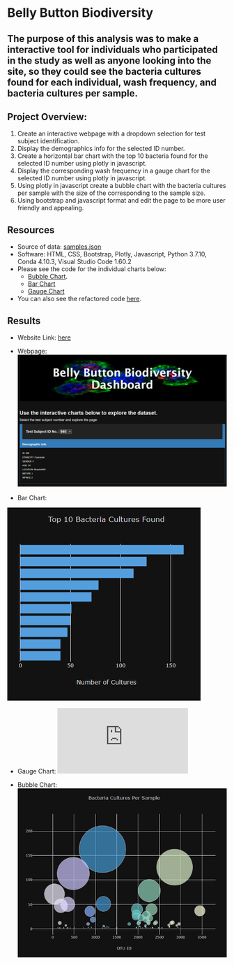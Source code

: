 # Belly Button Biodiversity

## The purpose of this analysis was to make a interactive tool for individuals who participated in the study as well as anyone looking into the site, so they could see the bacteria cultures found for each individual, wash frequency, and bacteria cultures per sample.

## Project Overview:
1. Create an interactive webpage with a dropdown selection for test subject identification.
2. Display the demographics info for the selected ID number.
3. Create a horizontal bar chart with the top 10 bacteria found for the selected ID number using plotly in javascript.
4. Display the corresponding wash frequency in a gauge chart for the selected ID number using plotly in javascript.
5. Using plotly in javascript create a bubble chart with the bacteria cultures per sample with the size of the corresponding to the sample size.
6. Using bootstrap and javascript format and edit the page to be more user friendly and appealing. 

## Resources
- Source of data: [samples.json](https://github.com/mthalken/Belly_Button_Biodiversity/blob/main/samples.json)
- Software: HTML, CSS, Bootstrap, Plotly, Javascript, Python 3.7.10, Conda 4.10.3, Visual Studio Code 1.60.2
- Please see the code for the individual charts below:
    - [Bubble Chart](https://github.com/mthalken/Belly_Button_Biodiversity/blob/main/static/js/bubble.js).
    - [Bar Chart](https://github.com/mthalken/Belly_Button_Biodiversity/blob/main/static/js/bar.js)
    - [Gauge Chart](https://github.com/mthalken/Belly_Button_Biodiversity/blob/main/static/js/guage.js)
- You can also see the refactored code [here](https://github.com/mthalken/Belly_Button_Biodiversity/blob/main/static/js/charts.js).

## Results 
- Website Link: [here](https://mthalken.github.io/Belly_Button_Biodiversity/)

- Webpage:
![png](https://github.com/mthalken/Belly_Button_Biodiversity/blob/main/static/images/main.png)

- Bar Chart:

![png](https://github.com/mthalken/Belly_Button_Biodiversity/blob/main/static/images/bar.png)

- Gauge Chart:
![png](https://github.com/mthalken/Belly_Button_Biodiversity/blob/main/static/js/guage.js)

- Bubble Chart:
![png](https://github.com/mthalken/Belly_Button_Biodiversity/blob/main/static/images/bubble.png)
